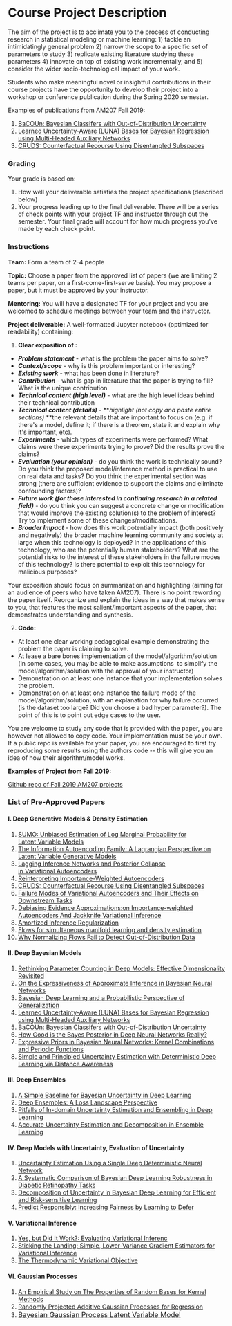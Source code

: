 # Course Project Description

The aim of the project is to acclimate you to the process of conducting research in statistical modeling or machine learning: 1) tackle an intimidatingly general problem 2) narrow the scope to a specific set of parameters to study 3) replicate existing literature studying these parameters 4) innovate on top of existing work incrementally, and 5) consider the wider socio-technological impact of your work.

Students who make meaningful novel or insightful contributions in their course projects have the opportunity to develop their project into a workshop or conference publication during the Spring 2020 semester. 

Examples of publications from AM207 Fall 2019:

1. [BaCOUn: Bayesian Classifers with Out-of-Distribution Uncertainty](https://arxiv.org/pdf/2007.06096.pdf)
2. [Learned Uncertainty-Aware (LUNA) Bases for Bayesian Regression using Multi-Headed Auxiliary Networks](https://arxiv.org/pdf/2006.11695.pdf)
3. [CRUDS: Counterfactual Recourse Using Disentangled Subspaces](http://whi2020.online/static/pdfs/paper_74.pdf)

### Grading
Your grade is based on:

1.  How well your deliverable satisfies the project specifications (described below)
2.  Your progress leading up to the final deliverable. There will be a series of check points with your project TF and instructor through out the semester. Your final grade will account for how much progress you've made by each check point.

### Instructions

 **Team:** Form a team of 2-4 people
 
**Topic:** Choose a paper from the approved list of papers (we are limiting 2 teams per paper, on a first-come-first-serve basis). You may propose a paper, but it must be approved by your instructor.

**Mentoring:** You will have a designated TF for your project and you are welcomed to schedule meetings between your team and the instructor.

**Project deliverable:** A well-formatted Jupyter notebook (optimized for readability) containing:

1.   **Clear exposition of :**
  *   _**Problem statement**_ - what is the problem the paper aims to solve?
  *   _**Context/scope**_ - why is this problem important or interesting?
  *   _**Existing work**_ - what has been done in literature?
  *   _**Contribution**_ - what is gap in literature that the paper is trying to fill? What is the unique contribution
  *   _**Technical content (high level)**_ - what are the high level ideas behind their technical contribution
  *   _**Technical content (details)**_ - **_highlight (not copy and paste entire sections)_ **the relevant details that are important to focus on (e.g. if there's a model, define it; if there is a theorem, state it and explain why it's important, etc).
  *   _**Experiments**_ - which types of experiments were performed? What claims were these experiments trying to prove? Did the results prove the claims?
  *   _**Evaluation (your opinion)**_ - do you think the work is technically sound? Do you think the proposed model/inference method is practical to use on real data and tasks? Do you think the experimental section was strong (there are sufficient evidence to support the claims and eliminate confounding factors)?
  *   _**Future work (for those interested in continuing research in a related field)**_ - do you think you can suggest a concrete change or modification that would improve the existing solution(s) to the problem of interest? Try to implement some of these changes/modifications.
  *   _**Broader Impact**_ - how does this work potentially impact (both positively and negatively) the broader machine learning community and society at large when this technology is deployed? In the applications of this technology, who are the potentially human stakeholders? What are the potential risks to the interest of these stakeholders in the failure modes of this technology? Is there potential to exploit this technology for malicious purposes?

Your exposition should focus on summarization and highlighting (aiming for an audience of peers who have taken AM207). There is no point rewording the paper itself. Reorganize and explain the ideas in a way that makes sense to you, that features the most salient/important aspects of the paper, that demonstrates understanding and synthesis.

2.  **Code:**
  *   At least one clear working pedagogical example demonstrating the problem the paper is claiming to solve. 
  *   At lease a bare bones implementation of the model/algorithm/solution (in some cases, you may be able to make assumptions  to simplify the model/algorithm/solution with the approval of your instructor)
  *   Demonstration on at least one instance that your implementation solves the problem.
  *   Demonstration on at least one instance the failure mode of the model/algorithm/solution, with an explanation for why failure occurred (is the dataset too large? Did you choose a bad hyper parameter?). The point of this is to point out edge cases to the user.

You are welcome to study any code that is provided with the paper, you are however not allowed to copy code. Your implementation must be your own. If a public repo is available for your paper, you are encouraged to first try reproducing some results using the authors code -- this will give you an idea of how their algorithm/model works.

**Examples of Project from Fall 2019:**

[Github repo of Fall 2019 AM207 projects](https://github.com/onefishy/am207_fall19_projects)

### List of Pre-Approved Papers

#### I. Deep Generative Models & Density Estimation

1.  [SUMO: Unbiased Estimation of Log Marginal Probability for Latent Variable Models](https://arxiv.org/pdf/2004.00353.pdf)
2.  [The Information Autoencoding Family: A Lagrangian Perspective on Latent Variable Generative Models](http://auai.org/uai2018/proceedings/papers/361.pdf)
3.  [Lagging Inference Networks and Posterior Collapse in Variational Autoencoders](https://arxiv.org/pdf/1901.05534.pdf)
4.  [Reinterpreting Importance-Weighted Autoencoders](https://arxiv.org/pdf/1704.02916.pdf)
5.  [CRUDS: Counterfactual Recourse Using Disentangled Subspaces](http://whi2020.online/static/pdfs/paper_74.pdf)
6.  [Failure Modes of Variational Autoencoders and Their Effects on Downstream Tasks](https://arxiv.org/pdf/2007.07124.pdf)
7.  [Debiasing Evidence Approximations:on Importance-weighted Autoencoders And Jackknife Variational Inference](https://openreview.net/pdf?id=HyZoi-WRb)
8.  [Amortized Inference Regularization](https://papers.nips.cc/paper/7692-amortized-inference-regularization.pdf)
9.  [Flows for simultaneous manifold learning and density estimation](https://arxiv.org/pdf/2003.13913.pdf)
10.  [Why Normalizing Flows Fail to Detect Out-of-Distribution Data](https://arxiv.org/pdf/2006.08545.pdf)

#### II. Deep Bayesian Models

1.  [Rethinking Parameter Counting in Deep Models: Effective Dimensionality Revisited](https://arxiv.org/pdf/2003.02139.pdf)
2.  [On the Expressiveness of Approximate Inference in Bayesian Neural Networks](https://arxiv.org/pdf/1909.00719.pdf)
3.  [Bayesian Deep Learning and a Probabilistic Perspective of Generalization](https://arxiv.org/pdf/2002.08791.pdf)
4.  [Learned Uncertainty-Aware (LUNA) Bases for Bayesian Regression using Multi-Headed Auxiliary Networks](https://arxiv.org/pdf/2006.11695.pdf)
5.  [BaCOUn: Bayesian Classifers with Out-of-Distribution Uncertainty](https://arxiv.org/pdf/2007.06096.pdf)
6.  [How Good is the Bayes Posterior in Deep Neural Networks Really?](https://arxiv.org/pdf/2002.02405.pdf)
7.  [Expressive Priors in Bayesian Neural Networks: Kernel Combinations and Periodic Functions](http://auai.org/uai2019/proceedings/papers/25.pdf)
8.  [Simple and Principled Uncertainty Estimation with Deterministic Deep Learning via Distance Awareness](http://www.gatsby.ucl.ac.uk/~balaji/udl2020/accepted-papers/UDL2020-paper-057.pdf)

#### III. Deep Ensembles

1.  [A Simple Baseline for Bayesian Uncertainty in Deep Learning](https://arxiv.org/pdf/1902.02476.pdf)
2.  [Deep Ensembles: A Loss Landscape Perspective](https://arxiv.org/pdf/1912.02757.pdf)
3.  [Pitfalls of In-domain Uncertainty Estimation and Ensembling in Deep Learning](https://openreview.net/pdf?id=BJxI5gHKDr)
4.  [Accurate Uncertainty Estimation and Decomposition in Ensemble Learning](http://www.columbia.edu/~jwp2128/Papers/LiuPaisleyetal2019.pdf)

#### IV. Deep Models with Uncertainty, Evaluation of Uncertainty

1.  [Uncertainty Estimation Using a Single Deep Deterministic Neural Network](https://arxiv.org/pdf/2003.02037.pdf)
2.  [A Systematic Comparison of Bayesian Deep Learning Robustness in Diabetic Retinopathy Tasks](https://arxiv.org/pdf/1912.10481.pdf)
3.  [Decomposition of Uncertainty in Bayesian Deep Learning for Efficient and Risk-sensitive Learning](http://proceedings.mlr.press/v80/depeweg18a/depeweg18a.pdf)
4.  [Predict Responsibly: Increasing Fairness by Learning to Defer](https://openreview.net/pdf?id=SJUX_MWCZ)

#### V. Variational Inference

 1.  [Yes, but Did It Work?: Evaluating Variational Inferenc](https://arxiv.org/pdf/1802.02538.pdf)
2.  [Sticking the Landing: Simple, Lower-Variance Gradient Estimators for Variational Inference](https://arxiv.org/pdf/1703.09194.pdf)
3.  [The Thermodynamic Variational Objective](https://arxiv.org/pdf/1907.00031.pdf)

#### VI. Gaussian Processes

1.  [An Empirical Study on The Properties of Random Bases for Kernel Methods](https://papers.nips.cc/paper/6869-an-empirical-study-on-the-properties-of-random-bases-for-kernel-methods.pdf)
2.  [Randomly Projected Additive Gaussian Processes for Regression](https://arxiv.org/pdf/1912.12834.pdf)
3.  <span style="font-family: inherit;"><span style="font-size: 1rem;">[Bayesian Gaussian Process Latent Variable Model](http://proceedings.mlr.press/v9/titsias10a/titsias10a.pdf)
